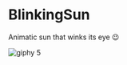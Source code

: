 # BlinkingSun
  Animatic sun that winks its eye :wink:

![giphy 5](https://cloud.githubusercontent.com/assets/14089959/20390684/f9deff56-acf5-11e6-80c3-5bb8cab7599d.gif)
